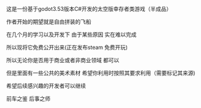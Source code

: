 这是一份基于godot3.53版本C#开发的太空版幸存者类游戏（半成品）

作者开始的期望就是自由拼装的飞船

在几个月的学习以及开发下 由于某些原因 实在难以完成

所以现将它免费公开出来(正在发布steam 免费开玩)

所以无论你是否用于商业或者非商业领域 都可以

但是里面有一些公共的美术素材 希望你利用时按照其要求利用（需要标记其来源)

希望后续感兴趣的开发者可以继续

前车之鉴 后事之师
